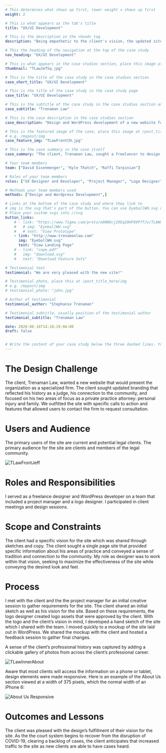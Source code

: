 ```yaml
---
# This determines what shows up first, lower weight = shows up first
weight: 2

# This is what appears as the tab's title
title: "UX/UI Development"

# This is the description in the <head> tag
description: "Being empathetic to the client's vision, the updated site really reflects their values."

# This the heading of the navigation at the top of the case study
nav_heading: "UX/UI Development"

# This is what appears in the case studies section, place this image at the //img folder
thumbnail: "TLawJefSq.jpg"

# This is the title of the case study in the case studies section
case_short_title: "UX/UI Development"

# This is the title of the case study in the case study page
case_title: "UX/UI Development"

# This is the subtitle of the case study in the case studies section and the case study page
case_subtitle: "Trenaman Law"

# This is the case description in the case studies section
case_description: "Design and WordPress development of a new website for client with an established law practice. The updated site includes fresh branding and new tools useful for current and potential clients." 

# This is the featured image of the case, place this image at /post_title_here/img folder
# e.g. /mypost/img
case_feature_img: "TLawFrontCH.jpg"

# This is the case summary in the case itself
case_summary: "The client, Trenaman Law, sought a freelancer to design and develop a new website that would help position the organization as a specialized firm. The new website was an update from the client’s previous site developed for his campaign for re-election as District Court Judge. A new site was developed that included fresh branding and a focus on the client’s two areas of private practice. The look and feel of the site emphasizes the client's history as a judge and his connection to the community. The design includes elements that make make clear the firm’s ares of practice and provide tools for users to more easily contact the firm ."

# Your team members
team: ["David Eisenmenger", "Kyle Thatch", "Raffi Tarpinian"]

# Roles of your team members
roles: ["UX Designer and Developer", "Project Manager", "Logo Designer",]

# Methods your team members used
methods: ["Design and Wordpress Development",]

# Links at the bottom of the case study and where they link to
# img is the svg that's part of the button. You can use EyeballWH.svg or download.svg
# Place your custom svgs into //svg
button_links:
    # - link: "https://www.figma.com/proto/e8NNOcj29Eq20HF89PffJv/TLAW07?node-id=12:1404&viewport=333,163,0.02428167685866356&scaling=min-zoom"
    #   # img: "EyeballWH.svg"
    #   # text: "View Prototype"
    - link: "http://www.trenamanlaw.com"
      img: "EyeballWH.svg"
      text: "View Landing Page"
    # - link: "cope.pdf"
    #   img: "download.svg"
    #   text: "Download Feature Sets"

# Testimonial text
testimonial: "We are very pleased with the new site!"

# Testimonial photo, place this at /post_title_here/img
# e.g. /mypost/img
# testimonial_photo: "john.jpg"

# Author of testimonial
testimonial_author: "Stephanie Trenaman"

# Testimonial subtitle, usually position of the testimonial author
testimonial_subtitle: "Trenaman Law"

date: 2020-06-16T14:18:19-04:00
draft: false


# Write the content of your case study below the three dashed lines. You can use markdown and raw HTML.
---
```

# The Design Challenge

The client, Trenaman Law, wanted a new website that would present the organization as a specialized firm. The client sought updated branding that reflected his history as a judge, his connection to the community, and focused on his two areas of focus as a private practice attorney: personal injury and family. We outfitted the site with specific calls to action and features that allowed users to contact the firm to request consultation. 


# Users and Audience

The primary users of the site are current and potential legal clients. The primary audience for the site are clients and members of the legal community.

![TLawFrontJeff](/tlaw/img/TLawFrontJeff.jpg "Hero Image with Jefferson")

# Roles and Responsibilities

I served as a freelance designer and WordPress developer on a team that included a project manager and a logo designer. I participated in client meetings and design sessions.   

# Scope and Constraints

The client had a specific vision for the site which was shared through sketches and copy. The client sought a single page site that provided specific information about his areas of practice and conveyed a sense of tradition and connection to the community. My role as designer  was to work within that vision, seeking to maximize the effectiveness of the site while conveying the desired look and feel. 

# Process

I met with the client and the the project manager for an initial creative session to gather requirements for the site. The client shared an initial sketch as well as his vision for the site. Based on these requirements, the logo designer created logo assets that were approved by the client. With the logo and the client’s vision in mind, I developed a hand sketch of the site which I shared with the team. I moved quickly to a mockup of the site laid out in WordPress. We shared the mockup with the client and hosted a feedback session to gather final changes. 

A sense of the client’s professional history was captured by adding a clickable gallery of photos from across the client’s professional career. 

![TLawInnerAbout](/tlaw/img/TLawInnerAbout.jpg "About Mason")


Aware that most clients will access the information on a phone or tablet, design elements were made responsive. Here is an example of the About Us section viewed at a width of 375 pixels, which the normal width of an iPhone 6: 

![About Us Responsive](/tlaw/img/AboutUsResponsive.jpg "About Us Responsive")
<!-- <br>Practice areas were summarized and include a call to action to contact the attorney’s office.  -->




# Outcomes and Lessons

The client was pleased with the design’s fulfillment of their vision for the site. As the the court system begins to recover from the disruption of COVID-19, clearing a backlog of cases, the client anticipates that increased traffic to the site as new clients are able to have cases heard. 


<!-- ![TLAWThumb03](/tlaw/img/TLAWThumb03@0.75x.jpg "Hero Image Medium")
![TLAWThumb04](/tlaw/img/TLAWThumb04@0.75x.jpg "Hero Image Medium") -->